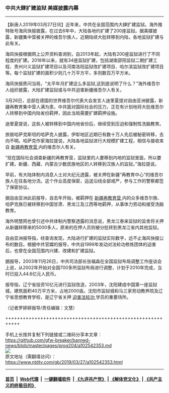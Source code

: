 ### 中共大肆扩建监狱 美媒披露内幕
------------------------

<div class="post_content" itemprop="articleBody">
 <p>
  【新唐人2019年03月27日讯】近年来，中共在全国范围内大肆扩建监狱。海外推特账号海风快报披露，在过去6年中，大陆各地约扩建了200座监狱。据美媒披露，新疆集中营被关押的维吾尔族人，近期陆续大批转移到内陆，各地监狱扩建与此有关。
 </p>
 <p>
  海风快报根据网上公开资料查询到，自2013年起，大陆有200座监狱进行了不同程度的扩建。2018年以来，就有34座监狱扩建，包括湖南邵阳监狱二期扩建工程、贵州兴义监狱扩建项目以及河南洛阳监狱改扩建项目、哈尔滨监狱改扩建项目等。每个监狱扩建的面积少则几十万平方平，多则数百万平方米。
 </p>
 <p>
  海风快报质问当局，“太平年月扩建这么多监狱,这到底说明了什么？”海外维吾尔人组织披露，大陆扩建监狱或与中共迫害新疆维吾尔人有关。
 </p>
 <p>
  3月26日，总部在德国的世界维吾尔代表大会发言人迪里夏提对自由亚洲披露，新疆再教育集中营人满为患，中共面对国际社会的压力，正在有计划地将大批维吾尔人转移到中国内陆省份羁押，因此当局需要扩建羁押设施。
 </p>
 <p>
  迪里夏提说，这些人被转移到中国内地省份后，继续受到压迫和强制性洗脑教育。
 </p>
 <p>
  旅居哈萨克斯坦的哈萨克人披露，伊犁地区近期已有数十万人先后被秘密转移，去向不明。哈萨克作家海拉提说，大陆各地监狱进行大规模扩建工程，相信与接收来自
  <a href="https://www.ntdtv.com/gb/新疆再教育营.htm">
   新疆再教育营
  </a>
  内的维吾尔人有关。
 </p>
 <p>
  “现在国际社会调查新疆的再教育营，监狱里的人要移到内地的监狱里面，所以要扩建。新疆、西藏、内蒙古少数民族地区的人转移到汉族人的监狱。”海拉提说。
 </p>
 <p>
  早前，有大陆体制内消息人士对大纪元透露，被关押在新疆“再教育中心”的维吾尔族人在往各地分流。这个作业高度保密，运送沿线全部戒严，参与工作的警察都签了保密协议。
 </p>
 <p>
  据自由亚洲此前报导，自去年开始，被羁押在
  <a href="https://www.ntdtv.com/gb/新疆再教育营.htm">
   新疆再教育营
  </a>
  内的众多维吾尔族、哈萨克族已被转移到中国甘肃、黑龙江及江西等地羁押，从事体力劳动和接受洗脑教育。
 </p>
 <p>
  海外明慧网也曾引述中共体制内警察透露的消息说，黑龙江泰来监狱的监舍将关押从新疆转移来的5000多人，原来的在押人员则被分批转到黑龙江省内其他监狱。
 </p>
 <p>
  自由亚洲报导指，经查询发现，大陆进行扩建的监狱实际数字，远不止海风快报公布的数目。根据中共官媒的报导，中共自1999年发动对法轮功修炼团体的迫害后，也曾在全国范围内兴建、改建和扩建监狱。
 </p>
 <p>
  据报导，2003年11月26日，中共司法部长张福森在全国监狱布局调整工作座谈会上说，从2002年开始对全国700多所监狱布局进行调整，计划于2010年完成，当时已投入44.6亿元人民币。
 </p>
 <p>
  报导指，辽宁省投资10亿元进行监狱改造，2003年，沈阳建成中国第一座监狱城，建筑面积40万平方米，占地2000亩。沈阳市监狱城和马三家劳动教养院及辽宁省思想教育学校，是辽宁省关押
  <a href="https://www.ntdtv.com/gb/迫害法轮功.htm">
   迫害法轮功
  </a>
  学员的重要场所。
 </p>
 <p>
  （记者罗婷婷报导/责任编辑：文慧）
 </p>
 <div class="single_ad">
 </div>
</div>

+++++++++++++++++++++++++++++++++++++++++++++++++++++++++++<br/><br/>
手机上长按并复制下列链接或二维码分享本文章：<br/>
https://github.com/gfw-breaker/banned-news/blob/master/pages/prog204/a102542353.md <br/>
<a href='https://github.com/gfw-breaker/banned-news/blob/master/pages/prog204/a102542353.md'><img src='https://github.com/gfw-breaker/banned-news/blob/master/pages/prog204/a102542353.md.png'/></a> <br/>
原文地址（需翻墙访问）：https://www.ntdtv.com/gb/2019/03/27/a102542353.html


------------------------
#### [首页](https://github.com/gfw-breaker/banned-news/blob/master/README.md) &nbsp;|&nbsp; [Web代理](https://github.com/labour-camp/helloworld) &nbsp;|&nbsp; [一键翻墙软件](https://github.com/gfw-breaker/nogfw/blob/master/README.md) &nbsp;| [《九评共产党》](https://github.com/gfw-breaker/9ping.md/blob/master/README.md#九评之一评共产党是什么) | [《解体党文化》](https://github.com/gfw-breaker/jtdwh.md/blob/master/README.md) | [《共产主义的终极目的》](https://github.com/gfw-breaker/gczydzjmd.md/blob/master/README.md)

